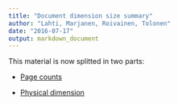 ```yaml
---
title: "Document dimension size summary"
author: "Lahti, Marjanen, Roivainen, Tolonen"
date: "2016-07-17"
output: markdown_document
---
```


This material is now splitted in two parts:

  * [Page counts](pagecount.md)

  * [Physical dimension](dimension.md)


